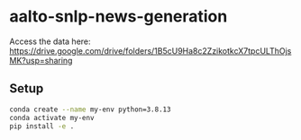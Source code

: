 # aalto-snlp-news-generation

Access the data here:
https://drive.google.com/drive/folders/1B5cU9Ha8c2ZzikotkcX7tpcULThOjsMK?usp=sharing

## Setup
```bash
conda create --name my-env python=3.8.13
conda activate my-env
pip install -e .
```
